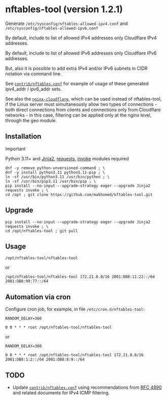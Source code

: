 # nftables-tool (version 1.2.1)

Generate `/etc/sysconfig/nftables-allowed-ipv4.conf` and `/etc/sysconfig/nftables-allowed-ipv6.conf`

By default, include to list of allowed IPv4 addresses only Cloudflare IPv4 addresses.

By default, include to list of allowed IPv6 addresses only Cloudflare IPv6 addresses.

But, also it is possible to add extra IPv4 and/or IPv6 subnets in CIDR notation via command line.

See [`contrib/nftables.conf`](https://github.com/makhomed/nftables-tool/blob/master/contrib/nftables.conf)
for example of usage of these generated ipv4_addr / ipv6_addr sets.

See also the [`nginx-cloudflare`](https://github.com/makhomed/nginx-cloudflare), which can be used instead of nftables-tool, 
if the Linux server must simultaneously allow two types of connections - both direct connections from clients 
and connections only from Cloudflare networks - in this case, filtering can be applied only at the nginx level,
through the geo module.

## Installation
> [!IMPORTANT]
> Python 3.11+ and [Jinja2](https://jinja.palletsprojects.com/en/3.1.x/), [requests](https://requests.readthedocs.io/), [invoke](https://www.pyinvoke.org/) modules required
```
dnf -y remove python-unversioned-command ; \
dnf -y install python3.11 python3.11-pip ; \
ln -sf /usr/bin/python3.11 /usr/bin/python ; \
ln -sf /usr/bin/pip3.11 /usr/bin/pip ; \
pip install --no-input --upgrade-strategy eager --upgrade Jinja2 requests invoke ; \
cd /opt ; git clone https://github.com/makhomed/nftables-tool.git
```

## Upgrade
```
pip install --no-input --upgrade-strategy eager --upgrade Jinja2 requests invoke ; \
cd /opt/nftables-tool ; git pull
```

## Usage
```
/opt/nftables-tool/nftables-tool
```
or
```
/opt/nftables-tool/nftables-tool 172.21.0.0/16 2001:DB8:11:22::/64 2001:DB8:99:77::/64
```

## Automation via cron

Configure cron job, for example, in file `/etc/cron.d/nftables-tool`:

```
RANDOM_DELAY=360

0 0 * * * root /opt/nftables-tool/nftables-tool
```
or
```
RANDOM_DELAY=360

0 0 * * * root /opt/nftables-tool/nftables-tool 172.21.0.0/16 2001:DB8:1:2::/64 2001:DB8:8:9::/64
```

## TODO

- Update [`contrib/nftables.conf`](https://github.com/makhomed/nftables-tool/blob/master/contrib/nftables.conf) using recommendations
  from [RFC 4890](https://datatracker.ietf.org/doc/html/rfc4890) and related documents for IPv4 ICMP filtering.

